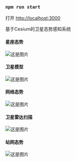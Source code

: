 ### `npm run start` ### 

打开 [http://localhost:3000](http://localhost:3000)

基于Cesium的卫星态势感知系统

#### 星座态势 ####
![这是图片](/public/images/system/星座态势.png "星座态势")

#### 卫星模型 ####
![这是图片](/public/images/system/卫星模型展示.png "卫星模型")

#### 网络态势 ####
![这是图片](/public/images/system/网络态势.png "网络态势")

#### 卫星雷达扫描 ####
![这是图片](/public/images/system/卫星雷达扫描.png "卫星雷达扫描")

#### 站网态势 ####
![这是图片](/public/images/system/站网态势.png "站网态势")